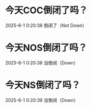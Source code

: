# 今天COC倒闭了吗？

2025-6-1 0:20:38 倒闭了（Not Down）

# 今天NOS倒闭了吗？

2025-6-1 0:20:38 没倒闭（Down）

# 今天NS倒闭了吗？

2025-6-1 0:20:39 没倒闭（Down）

